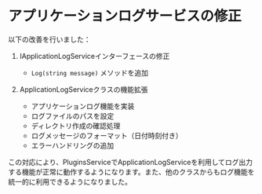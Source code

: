 ﻿# アプリケーションログサービスの修正

以下の改善を行いました：

1. IApplicationLogServiceインターフェースの修正
   - `Log(string message)` メソッドを追加

2. ApplicationLogServiceクラスの機能拡張
   - アプリケーションログ機能を実装
   - ログファイルのパスを設定
   - ディレクトリ作成の確認処理
   - ログメッセージのフォーマット（日付時刻付き）
   - エラーハンドリングの追加

この対応により、PluginsServiceでApplicationLogServiceを利用してログ出力する機能が正常に動作するようになります。また、他のクラスからもログ機能を統一的に利用できるようになりました。
